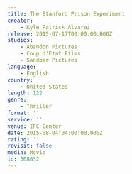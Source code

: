 ```yaml
---
title: The Stanford Prison Experiment
creator:
    - Kyle Patrick Alvarez
release: 2015-07-17T00:00:00.000Z
studios:
    - Abandon Pictures
    - Coup d'Etat Films
    - Sandbar Pictures
language:
    - English
country:
    - United States
length: 122
genre:
    - Thriller
format: ''
service: ''
venue: IFC Center
date: 2015-08-04T04:00:00.000Z
rating: ''
revisit: false
media: Movie
id: 308032
---
```



